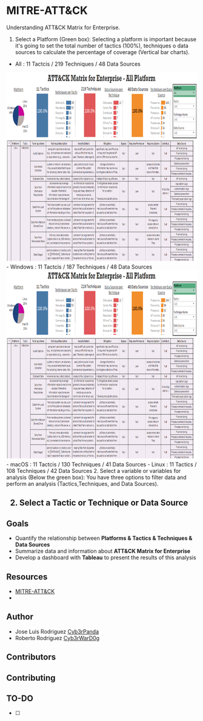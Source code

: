 # MITRE-ATT&CK
Understanding ATT&amp;CK Matrix for Enterprise.
1. Select a Platform (Green box): Selecting a platform is important because it's going to set the total number of tactics (100%), techniques o data sources to calculate the percentage of coverage (Vertical bar charts).
  - All     : 11 Tactcis / 219 Techniques / 48 Data Sources
  <img src= "Images/AllPlatforms.PNG" width="1000" height="500" >
  - Windows : 11 Tactcis / 187 Techniques / 48 Data Sources
  <img src= "Images/AllPlatforms.PNG" width="1000" height="500" >
  - macOS   : 11 Tactcis / 130 Techniques / 41 Data Sources
  - Linux   : 11 Tactics / 108 Techniques / 42 Data Sources
2. Select a variable or variables for analysis (Below the green box): You have three options to filter data and perform an analysis (Tactics,Techniques, and Data Sources).
  

  
2. Select a Tactic or Technique or Data Source
  - 
## Goals
- Quantify the relationship between **Platforms & Tactics & Techniques & Data Sources**
- Summarize data and information about **ATT&CK Matrix for Enterprise**
- Develop a dashboard with **Tableau** to present the results of this analysis
## Resources
- [MITRE-ATT&CK](https://attack.mitre.org/wiki/Main_Page)
- 
## Author
- Jose Luis Rodriguez [Cyb3rPanda](https://twitter.com/Cyb3rPandaH)
- Roberto Rodriguez [Cyb3rWarD0g](https://twitter.com/Cyb3rWard0g)
## Contributors
## Contributing
## TO-DO
- [ ] 
